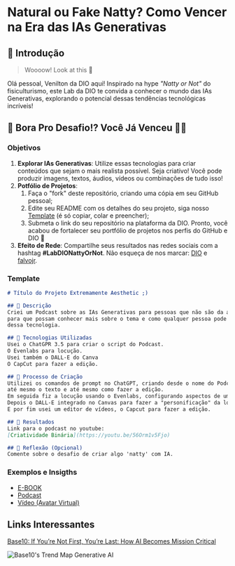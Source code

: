 # Natural ou Fake Natty? Como Vencer na Era das IAs Generativas

## 🚀 Introdução

> Woooow! Look at this 👀

Olá pessoal, Venilton da DIO aqui! Inspirado na hype _"Natty or Not"_ do fisiculturismo, este Lab da DIO te convida a conhecer o mundo das IAs Generativas, explorando o potencial dessas tendências tecnológicas incríveis!

## 🎯 Bora Pro Desafio!? Você Já Venceu 💪🤓

### Objetivos

1. **Explorar IAs Generativas**: Utilize essas tecnologias para criar conteúdos que sejam o mais realista possível. Seja criativo! Você pode produzir imagens, textos, áudios, vídeos ou combinações de tudo isso!
1. **Potfólio de Projetos**:
    1. Faça o "fork" deste repositório, criando uma cópia em seu GitHub pessoal;
    2. Edite seu README com os detalhes do seu projeto, siga nosso [Template](#template) (é só copiar, colar e preencher);
    3. Submeta o link do seu repositório na plataforma da DIO. Pronto, você acabou de fortalecer seu portfólio de projetos nos perfis do GitHub e DIO 🚀
1. **Efeito de Rede**: Compartilhe seus resultados nas redes sociais com a hashtag **#LabDIONattyOrNot**. Não esqueça de nos marcar: [DIO](https://www.linkedin.com/school/dio-makethechange) e [falvojr](https://www.linkedin.com/in/falvojr).

### Template

```markdown
# Título do Projeto Extremamente Aesthetic ;)

## 📒 Descrição
Criei um Podcast sobre as IAs Generativas para pessoas que não são da área de tecnologia.
para que possam conhecer mais sobre o tema e como qualquer pessoa pode se beneficiar
dessa tecnologia.

## 🤖 Tecnologias Utilizadas
Usei o ChatGPR 3.5 para criar o script do Podcast. 
O Evenlabs para locução.
Usei também o DALL-E do Canva 
O CapCut para fazer a edição.

## 🧐 Processo de Criação
Utilizei os comandos de prompt no ChatGPT, criando desde o nome do Podcast e o nome da locutora, a vinheta
até mesmo o texto e até mesmo como fazer a edição.
Em seguida fiz a locução usando o Evenlabs, configurando aspectos de uma voz feminina e mais jovem.
Depois o DALL-E integrado no Canvas para fazer a "personificação" da locutora e um modelo de capa.
E por fim usei um editor de vídeos, o Capcut para fazer a edição.

## 🚀 Resultados
Link para o podcast no youtube:
[Criatividade Binária](https://youtu.be/56Orm1v5Fjo)

## 💭 Reflexão (Opcional)
Comente sobre o desafio de criar algo 'natty' com IA.
```

### Exemplos e Insigths

- [E-BOOK](/exemplos/E-BOOK.md)
- [Podcast](/exemplos/PODCAST.md)
- [Vídeo (Avatar Virtual)](/exemplos/VIDEO.md)

## Links Interessantes

[Base10: If You’re Not First, You’re Last: How AI Becomes Mission Critical](https://base10.vc/post/generative-ai-mission-critical/)

![Base10's Trend Map Generative AI](https://github.com/digitalinnovationone/lab-natty-or-not/assets/730492/f4df26e8-f8f7-4419-8252-c69d73ea930c)
